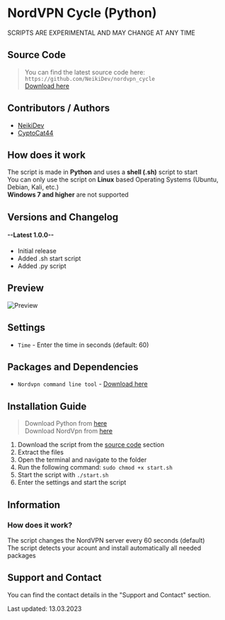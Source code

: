 # NordVPN Cycle (Python)

<p class="tip">SCRIPTS ARE EXPERIMENTAL AND MAY CHANGE AT ANY TIME</p>

## Source Code

  > You can find the latest source code here: `https://github.com/NeikiDev/nordvpn_cycle` <br>
  [Download here](https://github.com/NeikiDev/nordvpn_cycle)

## Contributors / Authors

  * [NeikiDev](https://neiki.dev/me.html?r=docs)
  * [CyptoCat44](#user)

## How does it work

The script is made in **Python** and uses a **shell (.sh)** script to start <br>
You can only use the script on **Linux** based Operating Systems (Ubuntu, Debian, Kali, etc.) <br>
**Windows 7 and higher** are not supported <br>

## Versions and Changelog

<!-- select:start -->
<!-- select-menu-labels:Select Version -->

#### --Latest 1.0.0--

* Initial release
* Added .sh start script
* Added .py script

<!-- select:end -->

## Preview

![Preview](https://neiki.dev/neikianalytics.com/assets/68747470733a2f2f692e696d6775722e636f6d2f37734d783154492e706e67.png)

## Settings

* `Time` - Enter the time in seconds (default: 60)

## Packages and Dependencies

* `Nordvpn command line tool` - [Download here](https://nordvpn.com/download/linux/)

## Installation Guide

> Download Python from [here](https://www.python.org/downloads/) <br>
> Download NordVpn from [here](https://nordvpn.com/download/linux/) <br>

1. Download the script from the [source code](#source-code) section
2. Extract the files
3. Open the terminal and navigate to the folder
4. Run the following command: `sudo chmod +x start.sh`
5. Start the script with `./start.sh`
6. Enter the settings and start the script



## Information

### How does it work?

The script changes the NordVPN server every 60 seconds (default) <br>
The script detects your acount and install automatically all needed packages <br>

## Support and Contact
You can find the contact details in the "Support and Contact" section.

<p class="warn"> Last updated: 13.03.2023 </p>